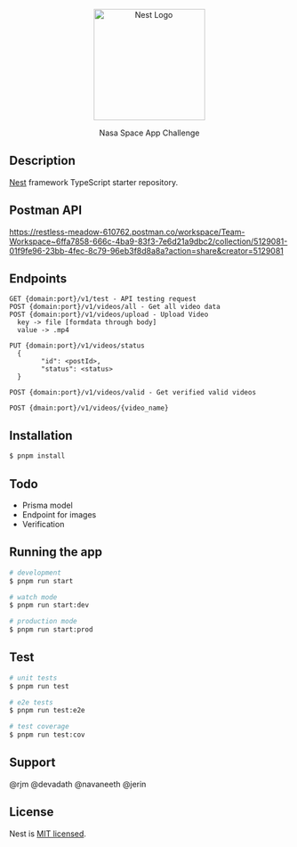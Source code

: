 <p align="center">
  <img src="https://cdn-icons-png.flaticon.com/512/1072/1072372.png" width="200" alt="Nest Logo" />
</p>

<p align="center">Nasa Space App Challenge</p>
<p align="center">


## Description

[Nest](https://github.com/nestjs/nest) framework TypeScript starter repository.

## Postman API
https://restless-meadow-610762.postman.co/workspace/Team-Workspace~6ffa7858-666c-4ba9-83f3-7e6d21a9dbc2/collection/5129081-01f9fe96-23bb-4fec-8c79-96eb3f8d8a8a?action=share&creator=5129081

## Endpoints 

```
GET {domain:port}/v1/test - API testing request
POST {domain:port}/v1/videos/all - Get all video data
POST {domain:port}/v1/videos/upload - Upload Video
  key -> file [formdata through body]
  value -> .mp4

PUT {domain:port}/v1/videos/status
  {
        "id": <postId>,
        "status": <status>
  }

POST {domain:port}/v1/videos/valid - Get verified valid videos

POST {dmain:port}/v1/videos/{video_name}

```


## Installation

```bash
$ pnpm install
```
## Todo
* Prisma model
* Endpoint for images
* Verification

## Running the app

```bash
# development
$ pnpm run start

# watch mode
$ pnpm run start:dev

# production mode
$ pnpm run start:prod
```

## Test

```bash
# unit tests
$ pnpm run test

# e2e tests
$ pnpm run test:e2e

# test coverage
$ pnpm run test:cov
```

## Support

@rjm @devadath @navaneeth @jerin

## License

Nest is [MIT licensed](LICENSE).
